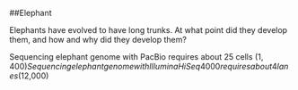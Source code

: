##Elephant

Elephants have evolved to have long trunks. At what point did they develop them, and how and why did they develop them?

Sequencing elephant genome with PacBio requires about 25 cells ($1,400)
Sequencing elephant genome with Illumina HiSeq4000 requires about 4 lanes ($12,000)
